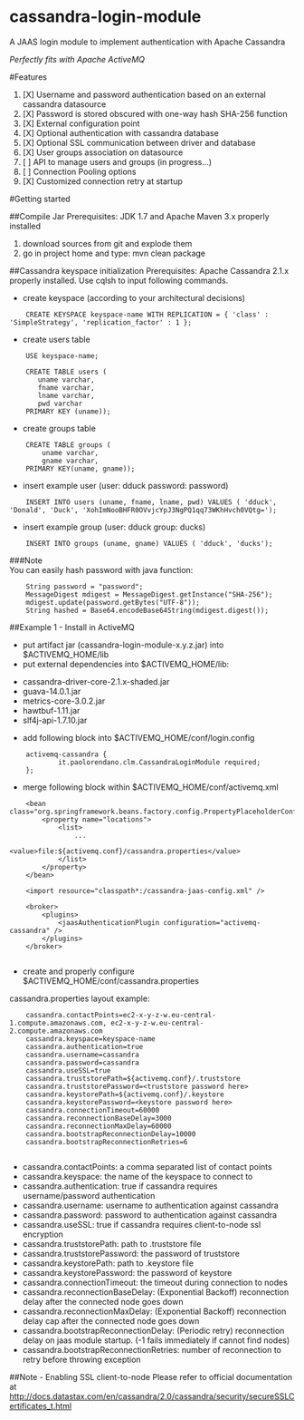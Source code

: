 # cassandra-login-module
A JAAS login module to implement authentication with Apache Cassandra

*Perfectly fits with Apache ActiveMQ*

#Features

1. [X] Username and password authentication based on an external cassandra datasource
2. [X] Password is stored obscured with one-way hash SHA-256 function
3. [X] External configuration point
4. [X] Optional authentication with cassandra database
5. [X] Optional SSL communication between driver and database
6. [X] User groups association on datasource
7. [ ] API to manage users and groups (in progress...)
8. [ ] Connection Pooling options
9. [X] Customized connection retry at startup
 
#Getting started

##Compile Jar
Prerequisites: JDK 1.7 and Apache Maven 3.x properly installed

1. download sources from git and explode them
2. go in project home and type: mvn clean package

##Cassandra keyspace initialization
Prerequisites: Apache Cassandra 2.1.x properly installed. Use cqlsh to input following commands.

*   create keyspace (according to your architectural decisions)

```
	CREATE KEYSPACE keyspace-name WITH REPLICATION = { 'class' : 'SimpleStrategy', 'replication_factor' : 1 };
```

*   create users table 

```
	USE keyspace-name;
```
	
```
	CREATE TABLE users (
	   uname varchar,
	   fname varchar,
	   lname varchar,
	   pwd varchar
	PRIMARY KEY (uname));
```

*   create groups table

```
	CREATE TABLE groups (
		uname varchar,
		gname varchar,
	PRIMARY KEY(uname, gname));
```


*   insert example user (user: dduck password: password)

```
	INSERT INTO users (uname, fname, lname, pwd) VALUES ( 'dduck', 'Donald', 'Duck', 'XohImNooBHFR0OVvjcYpJ3NgPQ1qq73WKhHvch0VQtg=');
```

*   insert example group (user: dduck group: ducks)

```
	INSERT INTO groups (uname, gname) VALUES ( 'dduck', 'ducks');
```


###Note  
You can easily hash password with java function:

```
	String password = "password";
	MessageDigest mdigest = MessageDigest.getInstance("SHA-256");
	mdigest.update(password.getBytes("UTF-8"));
	String hashed = Base64.encodeBase64String(mdigest.digest());
```

##Example 1 - Install in ActiveMQ

*   put artifact jar (cassandra-login-module-x.y.z.jar) into $ACTIVEMQ_HOME/lib
*   put external dependencies into $ACTIVEMQ_HOME/lib:
  - cassandra-driver-core-2.1.x-shaded.jar
  - guava-14.0.1.jar
  - metrics-core-3.0.2.jar
  - hawtbuf-1.11.jar
  - slf4j-api-1.7.10.jar


*   add following block into $ACTIVEMQ_HOME/conf/login.config

```
	activemq-cassandra {
    		it.paolorendano.clm.CassandraLoginModule required;
	};
```

*   merge following block within $ACTIVEMQ_HOME/conf/activemq.xml

```
	<bean class="org.springframework.beans.factory.config.PropertyPlaceholderConfigurer">
		<property name="locations">
			<list>
				...
				<value>file:${activemq.conf}/cassandra.properties</value>
			</list>
		</property>
	</bean>
	
	<import resource="classpath*:/cassandra-jaas-config.xml" />
	
	<broker>
		<plugins>
			<jaasAuthenticationPlugin configuration="activemq-cassandra" />
		</plugins>
	</broker>
	
```

*   create and properly configure $ACTIVEMQ_HOME/conf/cassandra.properties

cassandra.properties layout example:

```
	cassandra.contactPoints=ec2-x-y-z-w.eu-central-1.compute.amazonaws.com, ec2-x-y-z-w.eu-central-2.compute.amazonaws.com
	cassandra.keyspace=keyspace-name
	cassandra.authentication=true
	cassandra.username=cassandra
	cassandra.password=cassandra
	cassandra.useSSL=true
	cassandra.truststorePath=${activemq.conf}/.truststore
	cassandra.truststorePassword=<truststore password here>
	cassandra.keystorePath=${activemq.conf}/.keystore
	cassandra.keystorePassword=<keystore password here>
	cassandra.connectionTimeout=60000
	cassandra.reconnectionBaseDelay=3000
	cassandra.reconnectionMaxDelay=60000
	cassandra.bootstrapReconnectionDelay=10000
	cassandra.bootstrapReconnectionRetries=6
	
```

- cassandra.contactPoints: a comma separated list of contact points
- cassandra.keyspace: the name of the keyspace to connect to
- cassandra.authentication: true if cassandra requires username/password authentication
- cassandra.username: username to authentication against cassandra
- cassandra.password: password to authentication against cassandra
- cassandra.useSSL: true if cassandra requires client-to-node ssl encryption
- cassandra.truststorePath: path to .truststore file
- cassandra.truststorePassword: the password of truststore
- cassandra.keystorePath: path to .keystore file
- cassandra.keystorePassword: the password of keystore
- cassandra.connectionTimeout: the timeout during connection to nodes
- cassandra.reconnectionBaseDelay: (Exponential Backoff) reconnection delay after the connected node goes down
- cassandra.reconnectionMaxDelay: (Exponential Backoff) reconnection delay cap after the connected node goes down
- cassandra.bootstrapReconnectionDelay: (Periodic retry) reconnection delay on jaas module startup. (-1 fails immediately if cannot find nodes)
- cassandra.bootstrapReconnectionRetries: number of reconnection to retry before throwing exception

##Note - Enabling SSL client-to-node
Please refer to official documentation at http://docs.datastax.com/en/cassandra/2.0/cassandra/security/secureSSLCertificates_t.html
